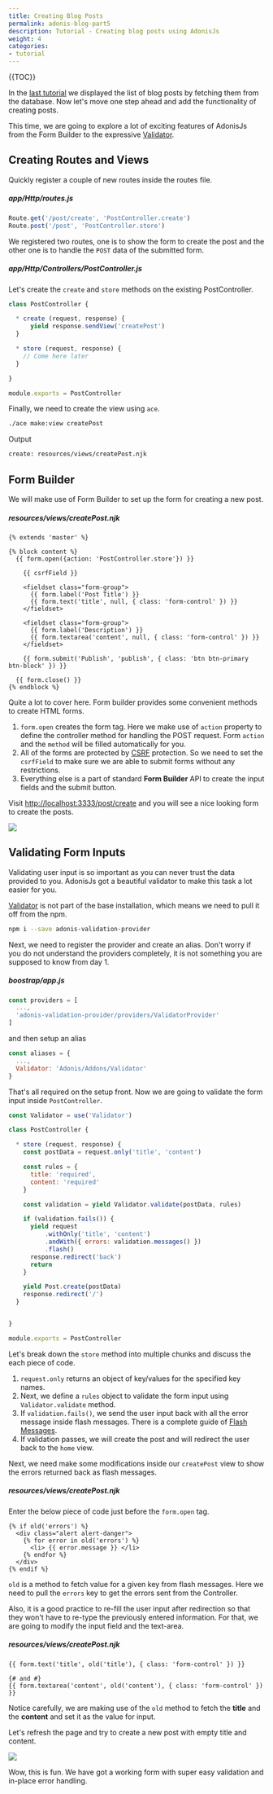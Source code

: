 ```yaml
---
title: Creating Blog Posts
permalink: adonis-blog-part5
description: Tutorial - Creating blog posts using AdonisJs
weight: 4
categories:
- tutorial
---
```


{{TOC}}

In the [last tutorial](adonis-blog-part4) we displayed the list of blog posts by fetching them from the database. Now let's move one step ahead and add the functionality of creating posts.

This time, we are going to explore a lot of exciting features of AdonisJs from the Form Builder to the expressive [Validator](validator).

## Creating Routes and Views

Quickly register a couple of new routes inside the routes file.

##### app/Http/routes.js

```javascript
Route.get('/post/create', 'PostController.create')
Route.post('/post', 'PostController.store')
```

We registered two routes, one is to show the form to create the post and the other one is to handle the `POST` data of the submitted form.

##### app/Http/Controllers/PostController.js

Let's create the `create` and `store` methods on the existing PostController.

```javascript
class PostController {

  * create (request, response) {
      yield response.sendView('createPost')
  }

  * store (request, response) {
    // Come here later
  }

}

module.exports = PostController
```

Finally, we need to create the view using `ace`.

```bash
./ace make:view createPost
```

Output

```bash
create: resources/views/createPost.njk
```

## Form Builder

We will make use of Form Builder to set up the form for creating a new post.

##### resources/views/createPost.njk

```twig
{% extends 'master' %}

{% block content %}
  {{ form.open({action: 'PostController.store'}) }}

    {{ csrfField }}

    <fieldset class="form-group">
      {{ form.label('Post Title') }}
      {{ form.text('title', null, { class: 'form-control' }) }}
    </fieldset>

    <fieldset class="form-group">
      {{ form.label('Description') }}
      {{ form.textarea('content', null, { class: 'form-control' }) }}
    </fieldset>

    {{ form.submit('Publish', 'publish', { class: 'btn btn-primary btn-block' }) }}

  {{ form.close() }}
{% endblock %}
```

Quite a lot to cover here. Form builder provides some convenient methods to create HTML forms.

1. `form.open` creates the form tag. Here we make use of `action` property to define the controller method for handling the POST request. Form `action` and the `method` will be filled automatically for you.
2. All of the forms are protected by [CSRF](https://www.owasp.org/index.php/Cross-Site_Request_Forgery) protection. So we need to set the `csrfField` to make sure we are able to submit forms without any restrictions.
3. Everything else is a part of standard **Form Builder** API to create the input fields and the submit button.

Visit [http://localhost:3333/post/create](http://localhost:3333/post/create) and you will see a nice looking form to create the posts.

![](http://res.cloudinary.com/adonisjs/image/upload/v1472841279/create-posts_xgghpo.png)

## Validating Form Inputs

Validating user input is so important as you can never trust the data provided to you. AdonisJs got a beautiful validator to make this task a lot easier for you.

[Validator](/docs/validator) is not part of the base installation, which means we need to pull it off from the npm.

```bash
npm i --save adonis-validation-provider
```

Next, we need to register the provider and create an alias. Don't worry if you do not understand the providers completely, it is not something you are supposed to know from day 1.

##### boostrap/app.js

```javascript
const providers = [
  ...,
  'adonis-validation-provider/providers/ValidatorProvider'
]
```

and then setup an alias

```javascript
const aliases = {
  ...,
  Validator: 'Adonis/Addons/Validator'
}
```

That's all required on the setup front. Now we are going to validate the form input inside `PostController`.

```javascript
const Validator = use('Validator')

class PostController {

  * store (request, response) {
    const postData = request.only('title', 'content')

    const rules = {
      title: 'required',
      content: 'required'
    }

    const validation = yield Validator.validate(postData, rules)

    if (validation.fails()) {
      yield request
          .withOnly('title', 'content')
          .andWith({ errors: validation.messages() })
          .flash()
      response.redirect('back')
      return
    }

    yield Post.create(postData)
    response.redirect('/')
  }


}

module.exports = PostController
```

Let's break down the `store` method into multiple chunks and discuss the each piece of code.

1. `request.only` returns an object of key/values for the specified key names.
2. Next, we define a `rules` object to validate the form input using `Validator.validate` method.
3. If `validation.fails()`, we send the user input back with all the error message inside flash messages. There is a complete guide of [Flash Messages](sessions#flash-messages).
4. If validation passes, we will create the post and will redirect the user back to the `home` view.

Next, we need make some modifications inside our `createPost` view to show the errors returned back as flash messages.

##### resources/views/createPost.njk

Enter the below piece of code just before the `form.open` tag.
```twig
{% if old('errors') %}
  <div class="alert alert-danger">
    {% for error in old('errors') %}
      <li> {{ error.message }} </li>
    {% endfor %}
  </div>
{% endif %}
```

`old` is a method to fetch value for a given key from flash messages. Here we need to pull the `errors` key to get the errors sent from the Controller.

Also, it is a good practice to re-fill the user input after redirection so that they won't have to re-type the previously entered information. For that, we are going to modify the input field and the text-area.

##### resources/views/createPost.njk
```twig
{{ form.text('title', old('title'), { class: 'form-control' }) }}

{# and #}
{{ form.textarea('content', old('content'), { class: 'form-control' }) }}
```

Notice carefully, we are making use of the `old` method to fetch the **title** and the **content** and set it as the value for input.

Let's refresh the page and try to create a new post with empty title and content.

![](http://res.cloudinary.com/adonisjs/image/upload/v1472841283/validation-failed_dz2d79.png)

Wow, this is fun. We have got a working form with super easy validation and in-place error handling.
